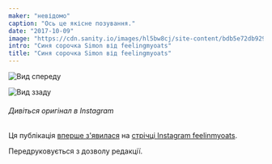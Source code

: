 ```yaml
---
maker: "невідомо"
caption: "Ось це якісне позування."
date: "2017-10-09"
image: "https://cdn.sanity.io/images/hl5bw8cj/site-content/bdb5e72db9290457048b763783bf8a2de51ce0c1-1080x1080.jpg"
intro: "Синя сорочка Simon від feelingmyoats"
title: "Синя сорочка Simon від feelingmyoats"
---
```


![Вид спереду](https://posts.freesewing.org/uploads/blue_simon_front_1a4a8e9897.jpg "Вид спереду")

![Вид ззаду](https://posts.freesewing.org/uploads/blue_simon_back_a038252972.jpg)

<Note>

###### Дивіться оригінал в Instagram
Ця публікація [вперше з'явилася](https://www.instagram.com/p/BZ6X2CkjZor/) 
на [стрічці Instagram feelinmyoats](https://www.instagram.com/feelinmyoats/).

Передруковується з дозволу редакції.

</Note>

